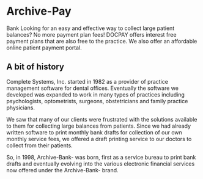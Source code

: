 #  Archive-Pay
Bank 
Looking for an easy and effective way to collect large patient balances? No more payment plan fees! DOCPAY offers interest free payment plans that are also free to the practice. We also offer an affordable online patient payment portal.

## A bit of history

Complete Systems, Inc. started in 1982 as a provider of practice management software for dental offices. Eventually the software we developed was expanded to work in many types of practices including psychologists, optometrists, surgeons, obstetricians and family practice physicians.

We saw that many of our clients were frustrated with the solutions available to them for collecting large balances from patients. Since we had already written software to print monthly bank drafts for collection of our own monthly service fees, we offered a draft printing service to our doctors to collect from their patients.

So, in 1998,  Archive-Bank- was born, first as a service bureau to print bank drafts and eventually evolving into the various electronic financial services now offered under the Archive-Bank-  brand.
